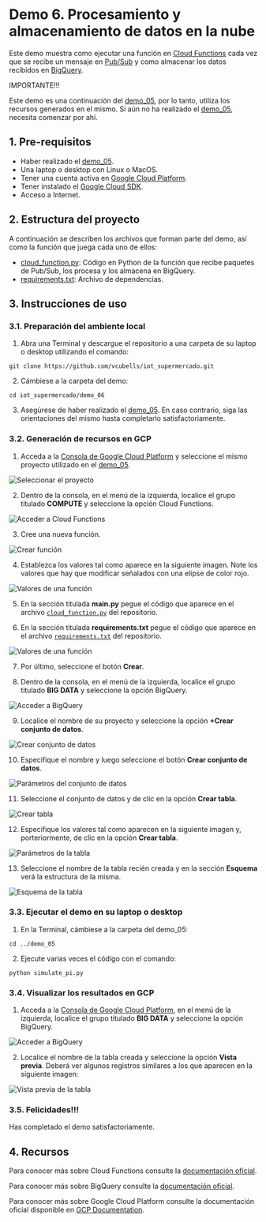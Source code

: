 # Demo 6. Procesamiento y almacenamiento de datos en la nube

Este demo muestra como ejecutar una función en [Cloud Functions](https://cloud.google.com/functions/) cada vez que se recibe un mensaje en [Pub/Sub](https://cloud.google.com/pubsub/) y como almacenar los datos recibidos en [BigQuery](https://cloud.google.com/bigquery/).

IMPORTANTE!!!

Este demo es una continuación del [demo_05](../demo_05), por lo tanto, utiliza los recursos generados en el mismo. Si aún no ha realizado el [demo_05](../demo_05), necesita comenzar por ahí.

## 1. Pre-requisitos

* Haber realizado el [demo_05](../demo_05).
* Una laptop o desktop con Linux o MacOS.
* Tener una cuenta activa en [Google Cloud Platform](https://cloud.google.com/).
* Tener instalado el [Google Cloud SDK](https://cloud.google.com/sdk/).
* Acceso a Internet.


## 2. Estructura del proyecto

A continuación se describen los archivos que forman parte del demo, así como la función que juega cada uno de ellos:

- [cloud_function.py](cloud_function.py): Código en Python de la función que recibe paquetes de Pub/Sub, los procesa y los almacena en BigQuery.
- [requirements.txt](requirements.txt): Archivo de dependencias.


## 3. Instrucciones de uso

### 3.1. Preparación del ambiente local

1. Abra una Terminal y descargue el repositorio a una carpeta de su laptop o desktop utilizando el comando:
 ```
 git clone https://github.com/vcubells/iot_supermercado.git
 ```
2. Cámbiese a la carpeta del demo:
```
cd iot_supermercado/demo_06
```
3. Asegúrese de haber realizado el [demo_05](../demo_05). En caso contrario, siga las orientaciones del mismo hasta completarlo satisfactoriamente.

### 3.2. Generación de recursos en GCP

1. Acceda a la [Consola de Google Cloud Platform](https://console.cloud.google.com) y seleccione el mismo proyecto utilizado en el [demo_05](../demo_05).

![Seleccionar el proyecto](img/demo_06_01.png)

2. Dentro de la  consola, en el menú de la izquierda, localice el grupo titulado **COMPUTE** y seleccione la opción Cloud Functions.

![Acceder a Cloud Functions](img/demo_06_02.png)

3. Cree una nueva función.

![Crear función](img/demo_06_03.png)

4. Establezca los valores tal como aparece en la siguiente imagen. Note los valores que hay que modificar señalados con una elipse de color rojo.

![Valores de una función](img/demo_06_04.png)

5. En la sección titulada **main.py** pegue el código que aparece en el archivo [`cloud_function.py`](cloud_function.py) del repositorio.

6. En la sección titulada **requirements.txt** pegue el código que aparece en el archivo [`requirements.txt`](requirements.txt) del repositorio.

![Valores de una función](img/demo_06_05.png)

7. Por último, seleccione el botón **Crear**.

8. Dentro de la  consola, en el menú de la izquierda, localice el grupo titulado **BIG DATA** y seleccione la opción BigQuery.

![Acceder a BigQuery](img/demo_06_06.png)

9. Localice el nombre de su proyecto y seleccione la opción **+Crear conjunto de datos**.

![Crear conjunto de datos](img/demo_06_07.png)

10. Especifique el nombre y luego seleccione el botón **Crear conjunto de datos**.

![Parámetros del conjunto de datos](img/demo_06_08.png)

11. Seleccione el conjunto de datos y de clic en la opción **Crear tabla**.

![Crear tabla](img/demo_06_09.png)

12. Especifique los valores tal como aparecen en la siguiente imagen y, porteriormente, de clic en la opción **Crear tabla**.

![Parámetros de la tabla](img/demo_06_10.png)

13. Seleccione el nombre de la tabla recién creada y en la sección **Esquema** verá la estructura de la misma.

![Esquema de la tabla](img/demo_06_11.png)

### 3.3. Ejecutar el demo en su laptop o desktop

1. En la Terminal, cámbiese a la carpeta del demo_05:
```
cd ../demo_05
```
2. Ejecute varias veces el código con el comando:
```
python simulate_pi.py
```

### 3.4. Visualizar los resultados en GCP

1. Acceda a la [Consola de Google Cloud Platform](https://console.cloud.google.com), en el menú de la izquierda, localice el grupo titulado **BIG DATA** y seleccione la opción BigQuery.

![Acceder a BigQuery](img/demo_06_06.png)

2. Localice el nombre de la tabla creada y seleccione la opción **Vista previa**. Deberá ver algunos registros similares a los que aparecen en la siguiente imagen:

![Vista previa de la tabla](img/demo_06_12.png)


### 3.5. Felicidades!!! 
Has completado el demo satisfactoriamente.



## 4. Recursos

Para conocer más sobre Cloud Functions consulte la [documentación oficial](https://cloud.google.com/functions/).

Para conocer más sobre BigQuery consulte la [documentación oficial](https://cloud.google.com/bigquery/).

Para conocer más sobre Google Cloud Platform consulte la documentación oficial disponible en  [GCP Documentation](https://cloud.google.com/docs/).